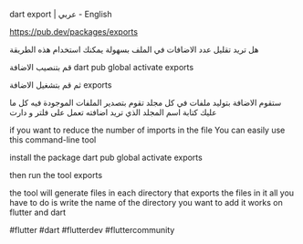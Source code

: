 dart export | عربي - English

https://pub.dev/packages/exports

هل تريد تقليل عدد الاضافات في الملف
بسهولة يمكنك استخدام هذه الطريقة

قم بتنصيب الاضافة
dart pub global activate exports

ثم قم بتشغيل الاضافة
exports

ستقوم الاضافة بتوليد ملفات في كل مجلد تقوم بتصدير الملفات الموجودة فيه
كل ما عليك كتابة اسم المجلد الذي تريد اضافته
تعمل على فلتر و دارت


if you want to reduce the number of imports in the file
You can easily use this command-line tool

install the package
dart pub global activate exports

then run the tool
exports

the tool will generate files in each directory that exports the files in it
all you have to do is write the name of the directory you want to add
it works on flutter and dart

#flutter #dart #flutterdev #fluttercommunity
